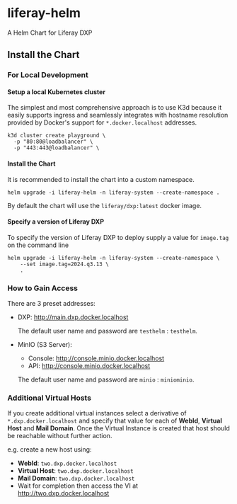 # liferay-helm

A Helm Chart for Liferay DXP

## Install the Chart

### For Local Development

#### Setup a local Kubernetes cluster

The simplest and most comprehensive approach is to use K3d because it easily supports ingress and seamlessly integrates with hostname resolution provided by Docker's support for `*.docker.localhost` addresses.

```shell
k3d cluster create playground \
  -p "80:80@loadbalancer" \
  -p "443:443@loadbalancer" \
```

#### Install the Chart

It is recommended to install the chart into a custom namespace.

```shell
helm upgrade -i liferay-helm -n liferay-system --create-namespace .
```

By default the chart will use the `liferay/dxp:latest` docker image.

#### Specify a version of Liferay DXP

To specify the version of Liferay DXP to deploy supply a value for `image.tag` on the command line

```shell
helm upgrade -i liferay-helm -n liferay-system --create-namespace \
	--set image.tag=2024.q3.13 \
	.
```

### How to Gain Access

There are 3 preset addresses:

- DXP: http://main.dxp.docker.localhost

  The default user name and password are `testhelm` : `testhelm`.
- MinIO (S3 Server):
  - Console: http://console.minio.docker.localhost
  - API: http://console.minio.docker.localhost

  The default user name and password are `minio` : `miniominio`.

### Additional Virtual Hosts

If you create additional virtual instances select a derivative of `*.dxp.docker.localhost` and specify that value for each of **WebId**, **Virtual Host** and **Mail Domain**. Once the Virtual Instance is created that host should be reachable without further action.

e.g. create a new host using:

- **WebId**: `two.dxp.docker.localhost`
- **Virtual Host**: `two.dxp.docker.localhost`
- **Mail Domain**: `two.dxp.docker.localhost`
- Wait for completion then access the VI at http://two.dxp.docker.localhost
